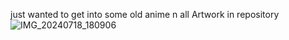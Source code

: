 just wanted to get into some old anime n all
Artwork in repository 
![IMG_20240718_180906](https://github.com/user-attachments/assets/89180804-346b-4a2d-96b8-2c51f6b0f485)
